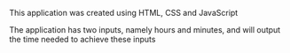 This application was created using HTML, CSS and JavaScript

The application has two inputs, namely hours and minutes, and will output the time needed to achieve these inputs
